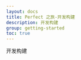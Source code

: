 ```yaml
---
layout: docs
title: Perfect 之旅-开发构建
description: 开发构建
group: getting-started
toc: true
---
```


开发构建
